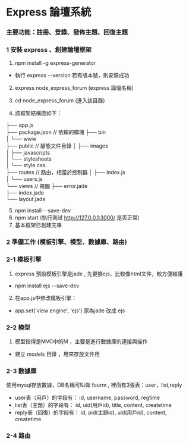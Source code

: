 # Express 論壇系統

### 主要功能：註冊、登錄、發佈主題、回復主題   

### 1 安裝 express 、創建論壇框架
1. npm install -g express-generator
 - 執行 express --version 若有版本號，則安裝成功

2. express node_express_forum  (express 論壇名稱)
   
3. cd node_express_forum  (進入該目錄)  

4. 該框架結構圖如下：  

├── app.js  
├── package.json  // 依賴的模塊 
├── bin  
│   └── www  
├── public  // 靜態文件目錄
│   ├── images  
│   ├── javascripts  
│   └── stylesheets  
│       └── style.css  
├── routes  // 路由，相當於控制器
│   ├── index.js  
│   └── users.js  
└── views  // 視圖 
├── error.jade  
├── index.jade  
└── layout.jade  

5. npm install --save-dev
6. npm start (執行測試 http://127.0.0.1:3000/  是否正常)
7. 基本框架已創建完畢

### 2 準備工作 (模板引擎、模型、數據庫、路由) 
### 2-1 模板引擎
1. express 預設模板引擎是jade , 先更換ejs，比較像html文件，較方便維護   
 - npm install ejs --save-dev
2. 在app.js中修改模板引擎：
 - app.set('view engine', 'ejs')  原為jade 改成 ejs
### 2-2 模型
1. 模型指得是MVC中的M ，主要是進行數據庫的連接與操作
 - 建立 models 目錄 ，用來存放文件用
### 2-3 數據庫
使用mysql存放數據，DB名稱可叫做 fourm , 裡面有3張表：user，list,reply  
 - user表（用戶）的字段有： id, username, password, regtime  
 - list表（主題）的字段有： id, uid(用戶id), title, content, createtime  
 - reply表（回復）的字段有： id, pid(主題id), uid(用戶id), content, createtime 
### 2-4 路由  

